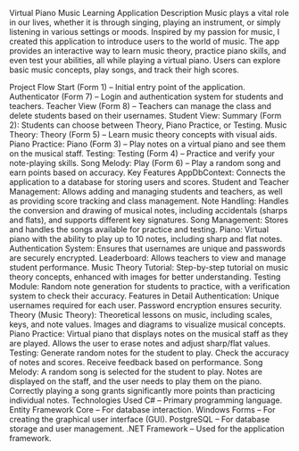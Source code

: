 Virtual Piano Music Learning Application
Description
Music plays a vital role in our lives, whether it is through singing, playing an instrument, or simply listening in various settings or moods. Inspired by my passion for music, I created this application to introduce users to the world of music. The app provides an interactive way to learn music theory, practice piano skills, and even test your abilities, all while playing a virtual piano. Users can explore basic music concepts, play songs, and track their high scores.

Project Flow
Start (Form 1) – Initial entry point of the application.
Authenticator (Form 7) – Login and authentication system for students and teachers.
Teacher View (Form 8) – Teachers can manage the class and delete students based on their usernames.
Student View:
Summary (Form 2): Students can choose between Theory, Piano Practice, or Testing.
Music Theory: Theory (Form 5) – Learn music theory concepts with visual aids.
Piano Practice: Piano (Form 3) – Play notes on a virtual piano and see them on the musical staff.
Testing: Testing (Form 4) – Practice and verify your note-playing skills.
Song Melody: Play (Form 6) – Play a random song and earn points based on accuracy.
Key Features
AppDbContext: Connects the application to a database for storing users and scores.
Student and Teacher Management: Allows adding and managing students and teachers, as well as providing score tracking and class management.
Note Handling: Handles the conversion and drawing of musical notes, including accidentals (sharps and flats), and supports different key signatures.
Song Management: Stores and handles the songs available for practice and testing.
Piano: Virtual piano with the ability to play up to 10 notes, including sharp and flat notes.
Authentication System: Ensures that usernames are unique and passwords are securely encrypted.
Leaderboard: Allows teachers to view and manage student performance.
Music Theory Tutorial: Step-by-step tutorial on music theory concepts, enhanced with images for better understanding.
Testing Module: Random note generation for students to practice, with a verification system to check their accuracy.
Features in Detail
Authentication:
Unique usernames required for each user.
Password encryption ensures security.
Theory (Music Theory):
Theoretical lessons on music, including scales, keys, and note values.
Images and diagrams to visualize musical concepts.
Piano Practice:
Virtual piano that displays notes on the musical staff as they are played.
Allows the user to erase notes and adjust sharp/flat values.
Testing:
Generate random notes for the student to play.
Check the accuracy of notes and scores.
Receive feedback based on performance.
Song Melody:
A random song is selected for the student to play.
Notes are displayed on the staff, and the user needs to play them on the piano.
Correctly playing a song grants significantly more points than practicing individual notes.
Technologies Used
C# – Primary programming language.
Entity Framework Core – For database interaction.
Windows Forms – For creating the graphical user interface (GUI).
PostgreSQL – For database storage and user management.
.NET Framework – Used for the application framework.